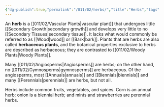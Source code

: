 ```yaml
---
{"dg-publish":true,"permalink":"/011/02/herbs/","title":"Herbs","tags":["BIOL412"],"noteIcon":"1","created":"2024-09-26T13:45:04.091-07:00","updated":"2024-10-03T23:20:47.469-07:00"}
---
```


An **herb** is a [[011/02/Vascular Plants\|vascular plant]] that undergoes little [[Secondary Growth\|secondary growth]] and develops very little to no [[Secondary Tissues\|secondary tissue]]. It lacks what would commonly be referred to as [[Wood\|wood]] or [[Bark\|bark]]. Plants that are herbs are also called **herbaceous plants**, and the botanical properties exclusive to herbs are described as herbaceous; they are contrasted to [[011/02/Woody Plants\|Woody Plants]].

Many [[011/02/Angiosperms\|Angiosperms]] are herbs; on the other hand, no [[011/02/Gymnosperms\|gymnosperms]] are herbaceous. Of the angiosperms, most [[Annuals\|annuals]] and [[Biennials\|biennials]] and many [[Perennials\|perennials]] are herbs, but not all.

Herbs include common fruits, vegetables, and spices. Corn is an annual herb; onion is a biennial herb; and mints and strawberries are perennial herbs.
